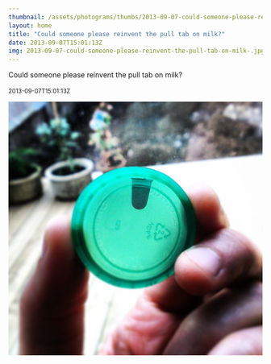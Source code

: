 ```yaml
---
thumbnail: /assets/photograms/thumbs/2013-09-07-could-someone-please-reinvent-the-pull-tab-on-milk-.jpg
layout: home
title: "Could someone please reinvent the pull tab on milk?"
date: 2013-09-07T15:01:13Z
img: 2013-09-07-could-someone-please-reinvent-the-pull-tab-on-milk-.jpg
---
```


Could someone please reinvent the pull tab on milk?

<small>2013-09-07T15:01:13Z</small>

![Could someone please reinvent the pull tab on milk?](/assets/photograms/original/2013-09-07-could-someone-please-reinvent-the-pull-tab-on-milk-.jpg)
